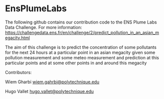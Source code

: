 # EnsPlumeLabs

The following github contains our contribution code to the ENS Plume Labs Data Challenge. 
For more information: https://challengedata.ens.fr/en/challenge/2/predict_pollution_in_an_asian_megacity.html


The aim of this challenge is to predict the concentration of some pollutants for the next 24 hours at a particular point in an asian megacity given some pollution measurement and some meteo measurement and prediction at this particular points and at some other points in and around this megacity


Contributors: 


Wiem Gharbi wiem.gahrbi@polytechnique.edu 

Hugo Vallet hugo.vallet@polytechnique.edu 
